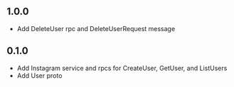 ## 1.0.0
- Add DeleteUser rpc and DeleteUserRequest message

## 0.1.0
- Add Instagram service and rpcs for CreateUser, GetUser, and ListUsers
- Add User proto